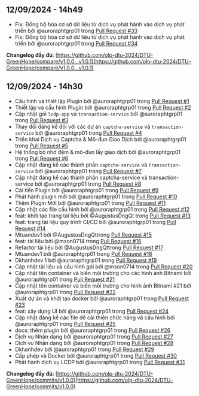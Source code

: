 
## 12/09/2024 - 14h49
* Fix: Đồng bộ hóa cơ sở dữ liệu từ dịch vụ phát hành vào dịch vụ phát triển bởi @auroraphtgrp01 trong [Pull Request #33](https://github.com/olp-dtu-2024/DTU-GreenHope/pull/33)
* Fix: Đồng bộ hóa cơ sở dữ liệu từ dịch vụ phát hành vào dịch vụ phát triển bởi @auroraphtgrp01 trong [Pull Request #34](https://github.com/olp-dtu-2024/DTU-GreenHope/pull/34)

**Changelog đầy đủ**: [https://github.com/olp-dtu-2024/DTU-GreenHope/compare/v1.0.0...v1.0.1](https://github.com/olp-dtu-2024/DTU-GreenHope/compare/v1.0.0...v1.0.1)

## 12/09/2024 - 14h30
* Cấu hình và thiết lập Plugin bởi @auroraphtgrp01 trong [Pull Request #1](https://github.com/olp-dtu-2024/DTU-GreenHope/pull/1)
* Thiết lập và cấu hình Plugin bởi @auroraphtgrp01 trong [Pull Request #2](https://github.com/olp-dtu-2024/DTU-GreenHope/pull/2)
* Cập nhật gói `lcdp-app` và `transaction-service` bởi @auroraphtgrp01 trong [Pull Request #3](https://github.com/olp-dtu-2024/DTU-GreenHope/pull/3)
* Thay đổi đáng kể đối với các dự án `captcha-service` và `transaction-service` bởi @auroraphtgrp01 trong [Pull Request #4](https://github.com/olp-dtu-2024/DTU-GreenHope/pull/4)
* Triển khai Dịch vụ Captcha & Mô-đun Giao Dịch bởi @auroraphtgrp01 trong [Pull Request #5](https://github.com/olp-dtu-2024/DTU-GreenHope/pull/5)
* Hệ thống bộ nhớ đệm & mô-đun lấy giao dịch bởi @auroraphtgrp01 trong [Pull Request #6](https://github.com/olp-dtu-2024/DTU-GreenHope/pull/6)
* Cập nhật đáng kể các thành phần `captcha-service` và `transaction-service` bởi @auroraphtgrp01 trong [Pull Request #7](https://github.com/olp-dtu-2024/DTU-GreenHope/pull/7)
* Cập nhật đáng kể các thành phần captcha-service và transaction-service bởi @auroraphtgrp01 trong [Pull Request #8](https://github.com/olp-dtu-2024/DTU-GreenHope/pull/8)
* Cải tiến Plugin bởi @auroraphtgrp01 trong [Pull Request #9](https://github.com/olp-dtu-2024/DTU-GreenHope/pull/9)
* Phát hành plugin mới bởi @auroraphtgrp01 trong [Pull Request #10](https://github.com/olp-dtu-2024/DTU-GreenHope/pull/10)
* Thêm Plugin Mới bởi @auroraphtgrp01 trong [Pull Request #11](https://github.com/olp-dtu-2024/DTU-GreenHope/pull/11)
* Cập nhật các file cấu hình bởi @auroraphtgrp01 trong [Pull Request #12](https://github.com/olp-dtu-2024/DTU-GreenHope/pull/12)
* feat: khởi tạo trang tài liệu bởi @AugustusDngQt trong [Pull Request #13](https://github.com/olp-dtu-2024/DTU-GreenHope/pull/13)
* feat: trang tài liệu quy trình CI/CD bởi @auroraphtgrp01 trong [Pull Request #14](https://github.com/olp-dtu-2024/DTU-GreenHope/pull/14)
* Mtuandev1 bởi @AugustusDngQttrong [Pull Request #15](https://github.com/olp-dtu-2024/DTU-GreenHope/pull/15)
* feat: tài liệu bởi @mson0714 trong [Pull Request #16](https://github.com/olp-dtu-2024/DTU-GreenHope/pull/16)
* Refactor tài liệu bởi @AugustusDngQttrong [Pull Request #17](https://github.com/olp-dtu-2024/DTU-GreenHope/pull/17)
* Mtuandev1 bởi @auroraphtgrp01 trong [Pull Request #18](https://github.com/olp-dtu-2024/DTU-GreenHope/pull/18)
* Dkhanhdev 1 bởi @auroraphtgrp01 trong [Pull Request #19](https://github.com/olp-dtu-2024/DTU-GreenHope/pull/19)
* Cập nhật tài liệu và cấu hình gói bởi @mson0714 trong [Pull Request #20](https://github.com/olp-dtu-2024/DTU-GreenHope/pull/20)
* Cập nhật tên container và biến môi trường cho các hình ảnh Bitnami bởi @auroraphtgrp01 trong [Pull Request #21](https://github.com/olp-dtu-2024/DTU-GreenHope/pull/21)
* Cập nhật tên container và biến môi trường cho hình ảnh Bitnami #21 bởi @auroraphtgrp01 trong [Pull Request #22](https://github.com/olp-dtu-2024/DTU-GreenHope/pull/22)
* Xuất dự án và khởi tạo docker bởi @auroraphtgrp01 trong [Pull Request #23](https://github.com/olp-dtu-2024/DTU-GreenHope/pull/23)
* feat: xây dựng UI bởi @auroraphtgrp01 trong [Pull Request #24](https://github.com/olp-dtu-2024/DTU-GreenHope/pull/24)
* Cập nhật đáng kể các file để cải thiện chức năng và cấu hình bởi @auroraphtgrp01 trong [Pull Request #25](https://github.com/olp-dtu-2024/DTU-GreenHope/pull/25)
* docs: thêm plugin bởi @auroraphtgrp01 trong [Pull Request #26](https://github.com/olp-dtu-2024/DTU-GreenHope/pull/26)
* Dịch vụ Nhận dạng bởi @auroraphtgrp01 trong [Pull Request #27](https://github.com/olp-dtu-2024/DTU-GreenHope/pull/27)
* Dịch vụ Nhận dạng bởi @auroraphtgrp01 trong [Pull Request #28](https://github.com/olp-dtu-2024/DTU-GreenHope/pull/28)
* Dkhanhdev bởi @auroraphtgrp01 trong [Pull Request #29](https://github.com/olp-dtu-2024/DTU-GreenHope/pull/29)
* Cấp phép và Docker bởi @auroraphtgrp01 trong [Pull Request #30](https://github.com/olp-dtu-2024/DTU-GreenHope/pull/30)
* Phát hành dịch vụ LCDP bởi @auroraphtgrp01 trong [Pull Request #31](https://github.com/olp-dtu-2024/DTU-GreenHope/pull/31)

**Changelog đầy đủ**: [https://github.com/olp-dtu-2024/DTU-GreenHope/commits/v1.0.0](https://github.com/olp-dtu-2024/DTU-GreenHope/commits/v1.0.0)
